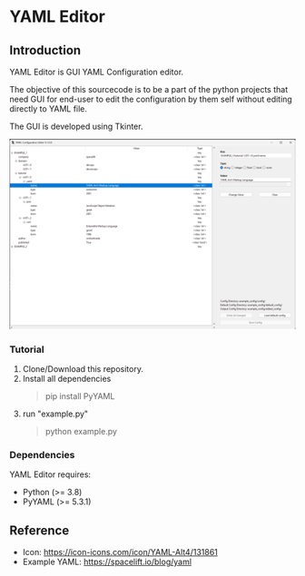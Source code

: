 # YAML Editor

## Introduction
YAML Editor is GUI YAML Configuration editor.

The objective of this sourcecode is to be a part of the python projects that need GUI for end-user to edit the configuration by them self without editing directly to YAML file.

The GUI is developed using Tkinter.

![screenshot](https://github.com/NickyPSCK/YAML-Editor/blob/42fdb95b67fd6160786d8a9acab6a0256b6c4dde/img/screenshot.png)

### Tutorial
1. Clone/Download this repository.
2. Install all dependencies
    > pip install PyYAML
3. run "example.py"
    > python example.py

### Dependencies
YAML Editor requires:
 - Python (>= 3.8)
 - PyYAML (>= 5.3.1)

 ## Reference
 - Icon: https://icon-icons.com/icon/YAML-Alt4/131861
 - Example YAML: https://spacelift.io/blog/yaml